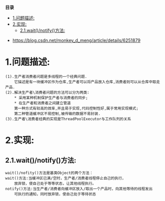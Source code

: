 <!-- START doctoc generated TOC please keep comment here to allow auto update -->
<!-- DON'T EDIT THIS SECTION, INSTEAD RE-RUN doctoc TO UPDATE -->
**目录**

- [1.问题描述:](#1%E9%97%AE%E9%A2%98%E6%8F%8F%E8%BF%B0)
- [2.实现:](#2%E5%AE%9E%E7%8E%B0)
  - [2.1.wait()/notify()方法:](#21waitnotify%E6%96%B9%E6%B3%95)

<!-- END doctoc generated TOC please keep comment here to allow auto update -->


* https://blog.csdn.net/monkey_d_meng/article/details/6251879

# 1.问题描述:
    (1).生产者消费者问题是多线程的一个经典问题.
        它描述是有一块缓冲区作为仓库,生产者可以将产品放入仓库,消费者则可以从仓库中取走产品.
    (2).解决生产者\消费者问题的方法可以分为两类:
        * 采用某种机制保护生产者与消费者的同步;
        * 在生产者和消费者之间建立管道
        第一种方式有较高的效率,并且易于实现,代码控制性好,属于常用实现模式;
        第二种管道缓冲区不易控制,被传输的数据不易封装.
    (3).生产者\消费者经典的实现是ThreadPoolExecutor与工作队列的关系
# 2.实现:
## 2.1.wait()/notify()方法:
    wait()/nofity()方法是基类Object的两个方法：
    wait()方法:当缓冲区已满/空时，生产者/消费者线程停止自己的执行，
        放弃锁，使自己处于等等状态，让其他线程执行。
    notify()方法:当生产者/消费者向缓冲区放入/取出一个产品时，向其他等待的线程发出
        可执行的通知，同时放弃锁，使自己处于等待状态
```java


```








